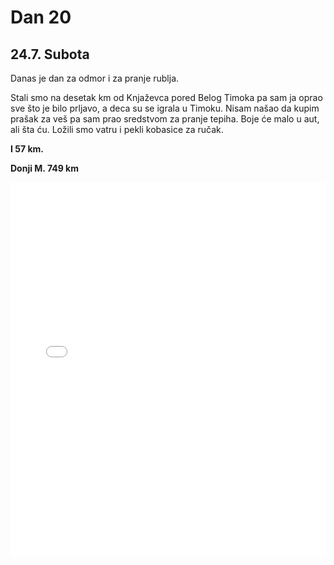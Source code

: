 # Dan 20

## 24.7. Subota

Danas je dan za odmor i za pranje rublja.

Stali smo na desetak km od Knjaževca pored Belog Timoka pa sam ja oprao sve što je bilo prljavo, a deca su se igrala u Timoku. Nisam našao da kupim prašak za veš pa sam prao sredstvom za pranje tepiha. Boje će malo u aut, ali šta ću. Ložili smo vatru i pekli kobasice za ručak.

**I 57 km.**

**Donji M. 749 km**

<iframe width="100%" height="600px" frameborder="0" allowfullscreen src="//umap.openstreetmap.fr/en/map/bajsom-po-srbiji_570086?scaleControl=true&miniMap=false&scrollWheelZoom=false&zoomControl=true&allowEdit=false&moreControl=true&searchControl=false&tilelayersControl=null&embedControl=false&datalayersControl=null&onLoadPanel=undefined&captionBar=false&fullscreenControl=true&locateControl=false&editinosmControl=false&datalayers=1627837#12/43.6173/22.2565"></iframe>
